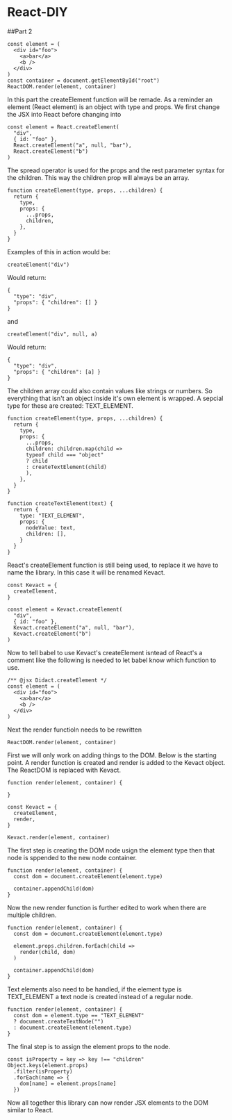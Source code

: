 # React-DIY

##Part 2

```
const element = (
  <div id="foo">
    <a>bar</a>
    <b />
  </div>
)
const container = document.getElementById("root")
ReactDOM.render(element, container)
```

In this part the createElement function will be remade. As a reminder an element (React element) is an object with type and props. We first change the JSX into React before changing into

```
const element = React.createElement(
  "div",
  { id: "foo" },
  React.createElement("a", null, "bar"),
  React.createElement("b")
)
```

The spread operator is used for the props and the rest parameter syntax for the children. This way the children prop will always be an array.

```
function createElement(type, props, ...children) {
  return {
    type,
    props: {
      ...props,
      children,
    },
  }
}
```

Examples of this in action would be:

```
createElement("div")
```

Would return:

```
{
  "type": "div",
  "props": { "children": [] }
}
```

and

```
createElement("div", null, a)
```

Would return:

```
{
  "type": "div",
  "props": { "children": [a] }
}
```

The children array could also contain values like strings or numbers. So everything that isn't an object inside it's own element is wrapped. A sepcial type for these are created: TEXT_ELEMENT.

```
function createElement(type, props, ...children) {
  return {
    type,
    props: {
      ...props,
      children: children.map(child =>
      typeof child === "object"
      ? child
      : createTextElement(child)
      ),
    },
  }
}

function createTextElement(text) {
  return {
    type: "TEXT_ELEMENT",
    props: {
      nodeValue: text,
      children: [],
    }
  }
}
```

React's createElement function is still being used, to replace it we have to name the library. In this case it will be renamed Kevact.

```
const Kevact = {
  createElement,
}

const element = Kevact.createElement(
  "div",
  { id: "foo" },
  Kevact.createElement("a", null, "bar"),
  Kevact.createElement("b")
)
```

Now to tell babel to use Kevact's createElement isntead of React's a comment like the following is needed to let babel know which function to use.

```
/** @jsx Didact.createElement */
const element = (
  <div id="foo">
    <a>bar</a>
    <b />
  </div>
)
```

Next the render functioln needs to be rewritten

```
ReactDOM.render(element, container)
```

First we will only work on adding things to the DOM. Below is the starting point. A render function is created and render is added to the Kevact object. The ReactDOM is replaced with Kevact.

```
function render(element, container) {

}

const Kevact = {
  createElement,
  render,
}

Kevact.render(element, container)
```

The first step is creating the DOM node usign the element type then that node is sppended to the new node container.

```
function render(element, container) {
  const dom = document.createElement(element.type)

  container.appendChild(dom)
}
```

Now the new render function is further edited to work when there are multiple children.

```
function render(element, container) {
  const dom = document.createElement(element.type)

  element.props.children.forEach(child =>
    render(child, dom)
  )

  container.appendChild(dom)
}
```

Text elements also need to be handled, if the element type is TEXT_ELEMENT a text node is created instead of a regular node.

```
function render(element, container) {
  const dom = element.type == "TEXT_ELEMENT"
  ? document.createTextNode("")
  : document.createElement(element.type)
}
```

The final step is to assign the element props to the node.

```
const isProperty = key => key !== "children"
Object.keys(element.props)
  .filter(isProperty)
  .forEach(name => {
    dom[name] = element.props[name]
  })
```

Now all together this library can now render JSX elements to the DOM similar to React.
